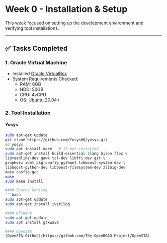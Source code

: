 # Week 0 - Installation & Setup

This week focused on setting up the development environment and verifying tool installations.

---

## ✅ Tasks Completed

### 1. Oracle Virtual Machine
- Installed [Oracle VirtualBox](https://www.virtualbox.org/wiki/Downloads)
- System Requirements Checked:
  - RAM: 6GB
  - HDD: 50GB
  - CPU: 4vCPU
  - OS: Ubuntu 20.04+

### 2. Tool Installation

#### Yosys
```bash
sudo apt-get update
git clone https://github.com/YosysHQ/yosys.git
cd yosys
sudo apt install make   # if not installed
sudo apt-get install build-essential clang bison flex \
libreadline-dev gawk tcl-dev libffi-dev git \
graphviz xdot pkg-config python3 libboost-system-dev \
libboost-python-dev libboost-filesystem-dev zlib1g-dev
make config-gcc
make
sudo make install

#### Icarus Verilog 
```bash
sudo apt-get update
sudo apt-get install iverilog

#### GTKWave
sudo apt-get update
sudo apt install gtkwave

#### OpenSTA
[OpenSTA Github](https://github.com/The-OpenROAD-Project/OpenSTA)
